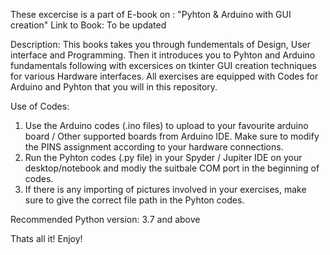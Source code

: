These excercise is a part of E-book on : "Pyhton & Arduino with GUI creation"
Link to Book: To be updated

Description: 
This books takes you through fundementals of Design, User interface and Programming. Then it introduces you to Pyhton and Arduino fundamentals following with excersices on tkinter 
GUI creation techniques for various Hardware interfaces. All exercises are equipped with Codes for Arduino and Pyhton that you will in this repository. 

Use of Codes:
1. Use the Arduino codes (.ino files) to upload to your favourite arduino board / Other supported boards from Arduino IDE. Make sure to modify the PINS assignment according to your hardware connections. 
2. Run the Pyhton codes (.py file) in your Spyder / Jupiter IDE on your desktop/notebook and modiy the suitbale COM port in the beginning of codes.
3. If there is any importing of pictures involved in your exercises, make sure to give the correct file path in the Pyhton codes. 


Recommended Python version: 3.7 and above

Thats all it!
Enjoy!

